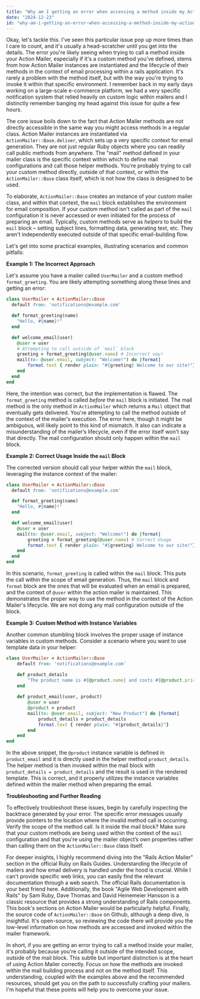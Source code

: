 ```yaml
---
title: "Why am I getting an error when accessing a method inside my Action Mailer?"
date: "2024-12-23"
id: "why-am-i-getting-an-error-when-accessing-a-method-inside-my-action-mailer"
---
```


Okay, let's tackle this. I've seen this particular issue pop up more times than I care to count, and it's usually a head-scratcher until you get into the details. The error you're likely seeing when trying to call a method inside your Action Mailer, especially if it's a custom method you've defined, stems from how Action Mailer instances are instantiated and the lifecycle of their methods in the context of email processing within a rails application. It's rarely a problem with the method itself, but with the way you're trying to invoke it within that specific environment. I remember back in my early days working on a large-scale e-commerce platform, we had a very specific notification system that relied heavily on custom logic within mailers and I distinctly remember banging my head against this issue for quite a few hours.

The core issue boils down to the fact that Action Mailer methods are not directly accessible in the same way you might access methods in a regular class. Action Mailer instances are instantiated via `ActionMailer::Base.deliver`, which sets up a very specific context for email generation. They are not just regular Ruby objects where you can readily call public methods from anywhere. The "mail" method defined in your mailer class is the specific context within which to define mail configurations and call those helper methods. You’re probably trying to call your custom method directly, outside of that context, or within the `ActionMailer::Base` class itself, which is not how the class is designed to be used.

To elaborate, `ActionMailer::Base` creates an instance of your custom mailer class, and within that context, the `mail` block establishes the environment for email composition. If your custom method isn't called as part of the `mail` configuration it is never accessed or even initiated for the process of preparing an email. Typically, custom methods serve as *helpers* to build the `mail` block – setting subject lines, formatting data, generating text, etc. They aren't independently executed outside of that specific email-building flow.

Let's get into some practical examples, illustrating scenarios and common pitfalls:

**Example 1: The Incorrect Approach**

Let's assume you have a mailer called `UserMailer` and a custom method `format_greeting`. You are likely attempting something along these lines and getting an error:

```ruby
class UserMailer < ActionMailer::Base
  default from: 'notifications@example.com'

  def format_greeting(name)
    "Hello, #{name}!"
  end

  def welcome_email(user)
    @user = user
    # Attempting to call outside of `mail` block
    greeting = format_greeting(@user.name) # Incorrect way!
    mail(to: @user.email, subject: "Welcome!") do |format|
        format.text { render plain: "#{greeting} Welcome to our site!"}
    end
  end
end
```

Here, the intention was correct, but the implementation is flawed. The `format_greeting` method is called *before* the `mail` block is initiated. The mail method is the only method in `ActionMailer` which returns a `Mail` object that eventually gets delivered. You're attempting to call the method outside of the context of the mailer's execution. The error here, though it might be ambiguous, will likely point to this kind of mismatch. It also can indicate a misunderstanding of the mailer’s lifecycle, even if the error itself won't say that directly. The mail configuration should only happen within the `mail` block.

**Example 2: Correct Usage Inside the `mail` Block**

The corrected version should call your helper within the `mail` block, leveraging the instance context of the mailer:

```ruby
class UserMailer < ActionMailer::Base
  default from: 'notifications@example.com'

  def format_greeting(name)
    "Hello, #{name}!"
  end

  def welcome_email(user)
    @user = user
    mail(to: @user.email, subject: "Welcome!") do |format|
        greeting = format_greeting(@user.name) # Correct Usage
        format.text { render plain: "#{greeting} Welcome to our site!"}
    end
  end
end
```

In this scenario, `format_greeting` is called within the `mail` block. This puts the call within the scope of email generation. Thus, the `mail` block and `format` block are the ones that will be evaluated when an email is prepared, and the context of `@user` within the action mailer is maintained. This demonstrates the proper way to use the method in the context of the Action Mailer's lifecycle. We are not doing any mail configuration outside of the block.

**Example 3: Custom Method with Instance Variables**

Another common stumbling block involves the proper usage of instance variables in custom methods. Consider a scenario where you want to use template data in your helper:

```ruby
class UserMailer < ActionMailer::Base
    default from: 'notifications@example.com'

    def product_details
        "The product name is #{@product.name} and costs #{@product.price}"
    end
    
    def product_email(user, product)
        @user = user
        @product = product
        mail(to: @user.email, subject: "New Product") do |format|
            product_details = product_details
            format.text { render plain: "#{product_details}"}
        end
    end
end
```

In the above snippet, the `@product` instance variable is defined in `product_email` and it is directly used in the helper method `product_details`. The helper method is then invoked within the mail block with `product_details = product_details` and the result is used in the rendered template. This is correct, and it properly utilizes the instance variables defined within the mailer method when preparing the email.

**Troubleshooting and Further Reading**

To effectively troubleshoot these issues, begin by carefully inspecting the backtrace generated by your error. The specific error messages usually provide pointers to the location where the invalid method call is occurring. Verify the scope of the method call. Is it inside the mail block? Make sure that your custom methods are being used within the context of the `mail` configuration and that you're using the mailer object’s own properties rather than calling them on the `ActionMailer::Base` class itself.

For deeper insights, I highly recommend diving into the "Rails Action Mailer" section in the official Ruby on Rails Guides. Understanding the lifecycle of mailers and how email delivery is handled under the hood is crucial. While I can't provide specific web links, you can easily find the relevant documentation through a web search. The official Rails documentation is your best friend here. Additionally, the book "Agile Web Development with Rails" by Sam Ruby, Dave Thomas and David Heinemeier Hansson is a classic resource that provides a strong understanding of Rails components. This book's sections on Action Mailer would be particularly helpful. Finally, the source code of `ActionMailer::Base` on Github, although a deep dive, is insightful. It's open-source, so reviewing the code there will provide you the low-level information on how methods are accessed and invoked within the mailer framework.

In short, if you are getting an error trying to call a method inside your mailer, it's probably because you're calling it outside of the intended scope, outside of the mail block. This subtle but important distinction is at the heart of using Action Mailer correctly. Focus on how the methods are invoked within the mail building process and not on the method itself. This understanding, coupled with the examples above and the recommended resources, should get you on the path to successfully crafting your mailers. I'm hopeful that these points will help you to overcome your issue.
